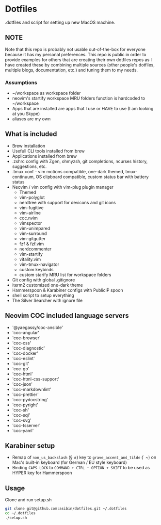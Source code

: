 # Dotfiles

.dotfiles and script for setting up new MacOS machine.

## NOTE

Note that this repo is probably not usable out-of-the-box
 for everyone because it has my personal preferences.
 This repo is public in order to provide examples for
 others that are creating their own dotfiles repos
 as I have created these by combining multiple sources
 (other people's dotfiles, multiple blogs,
 documentation, etc.) and tuning them to my needs.

### Assumptions

- ~/workspace as workspace folder
- neovim's startify workspace MRU folders function is hardcoded to ~/workspace
- Apps that are installed are apps that I use or HAVE to use
 (I am looking at you Skype)
- aliases are my own

## What is included

- Brew installation
- Usefull CLI tools installed from brew
- Applications installed from brew
- .zshrc config with Zgen, ohmyzsh, git completions, ncurses history,
  suggestions, etc.
- .tmux.conf - vim motions compatible, one-dark themed, tmux-continuum,
  OS clipboard compatible, custom status bar with battery status
- Neovim / vim config with vim-plug plugin manager
  - Themed
  - vim-polyglot
  - nerdtree with support for devicons and git icons
  - vim-fugitive
  - vim-airline
  - coc.nvim
  - vimspector
  - vim-unimpared
  - vim-surround
  - vim-gitgutter
  - fzf & fzf.vim
  - nerdcommenter
  - vim-startify
  - vitality.vim
  - vim-tmux-navigator
  - custom keybinds
  - custom starify MRU list for workspace folders
- Git config with global .gitignore
- iterm2 customized one-dark theme
- Hammerspoon & Karabiner configs with PublicIP spoon
- shell script to setup everything
- The Silver Searcher with ignore file

## Neovim COC included language servers

- '@yaegassy/coc-ansible'
- 'coc-angular'
- 'coc-browser'
- 'coc-css'
- 'coc-diagnostic'
- 'coc-docker'
- 'coc-eslint'
- 'coc-git'
- 'coc-go'
- 'coc-html'
- 'coc-html-css-support'
- 'coc-json'
- 'coc-markdownlint'
- 'coc-prettier'
- 'coc-pydocstring'
- 'coc-pyright'
- 'coc-sh'
- 'coc-sql'
- 'coc-svg'
- 'coc-tsserver'
- 'coc-yaml'

## Karabiner setup

- Remap of `non_us_backslash` (§ ±) key to `grave_accent_and_tilde` (\` ~) on
 Mac's built-in keyboard (for German / EU style keyboard)
- Binding `CAPS LOCK` to `COMMAND + CTRL + OPTION + SHIFT` to be used as HYPER
 key for Hammerspoon

## Usage

Clone and run setup.sh

```bash
git clone git@github.com:asibin/dotfiles.git ~/.dotfiles
cd ~/.dotfiles
./setup.sh
```
